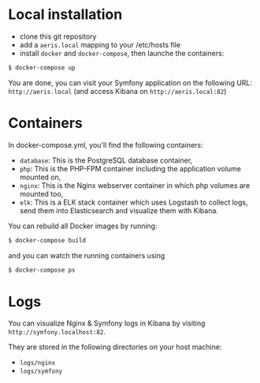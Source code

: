 

# Local installation

 - clone this git repository
 - add a `aeris.local` mapping to your /etc/hosts file
 - install `docker` and `docker-compose`, then launche the containers:

```bash
$ docker-compose up
```

You are done, you can visit your Symfony application on the following URL: `http://aeris.local` (and access Kibana on `http://aeris.local:82`)

# Containers

In docker-compose.yml, you'll find the following containers:

* `database`: This is the PostgreSQL database container,
* `php`: This is the PHP-FPM container including the application volume mounted on,
* `nginx`: This is the Nginx webserver container in which php volumes are mounted too,
* `elk`: This is a ELK stack container which uses Logstash to collect logs, send them into Elasticsearch and visualize them with Kibana.

You can rebuild all Docker images by running:

```bash
$ docker-compose build
```

and you can watch the running containers using

```bash
$ docker-compose ps
```

# Logs

You can visualize Nginx & Symfony logs in Kibana by visiting `http://symfony.localhost:82`.

They are stored in the following directories on your host machine:

* `logs/nginx`
* `logs/symfony`

